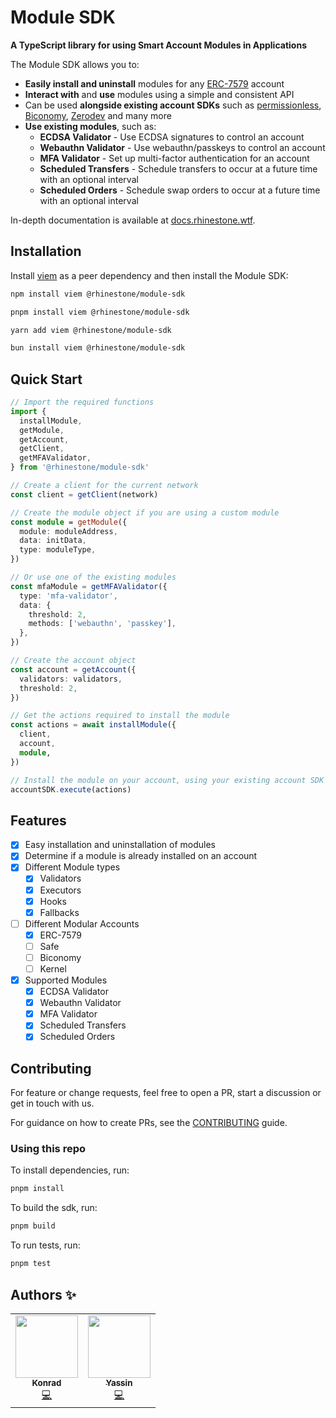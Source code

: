 # Module SDK

**A TypeScript library for using Smart Account Modules in Applications**

The Module SDK allows you to:

- **Easily install and uninstall** modules for any [ERC-7579](https://erc7579.com/) account
- **Interact with** and **use** modules using a simple and consistent API
- Can be used **alongside existing account SDKs** such as [permissionless](https://www.npmjs.com/package/permissionless), [Biconomy](https://www.npmjs.com/package/@biconomy/account), [Zerodev](https://www.npmjs.com/package/@zerodevapp/sdk) and many more
- **Use existing modules**, such as:
  - **ECDSA Validator** - Use ECDSA signatures to control an account
  - **Webauthn Validator** - Use webauthn/passkeys to control an account
  - **MFA Validator** - Set up multi-factor authentication for an account
  - **Scheduled Transfers** - Schedule transfers to occur at a future time with an optional interval
  - **Scheduled Orders** - Schedule swap orders to occur at a future time with an optional interval

In-depth documentation is available at [docs.rhinestone.wtf](https://docs.rhinestone.wtf/module-sdk/).

## Installation

Install [viem](https://viem.sh) as a peer dependency and then install the Module SDK:

```bash
npm install viem @rhinestone/module-sdk
```

```bash
pnpm install viem @rhinestone/module-sdk
```

```bash
yarn add viem @rhinestone/module-sdk
```

```bash
bun install viem @rhinestone/module-sdk
```

## Quick Start

```typescript
// Import the required functions
import {
  installModule,
  getModule,
  getAccount,
  getClient,
  getMFAValidator,
} from '@rhinestone/module-sdk'

// Create a client for the current network
const client = getClient(network)

// Create the module object if you are using a custom module
const module = getModule({
  module: moduleAddress,
  data: initData,
  type: moduleType,
})

// Or use one of the existing modules
const mfaModule = getMFAValidator({
  type: 'mfa-validator',
  data: {
    threshold: 2,
    methods: ['webauthn', 'passkey'],
  },
})

// Create the account object
const account = getAccount({
  validators: validators,
  threshold: 2,
})

// Get the actions required to install the module
const actions = await installModule({
  client,
  account,
  module,
})

// Install the module on your account, using your existing account SDK
accountSDK.execute(actions)
```

## Features

- [x] Easy installation and uninstallation of modules
- [x] Determine if a module is already installed on an account
- [x] Different Module types
  - [x] Validators
  - [x] Executors
  - [x] Hooks
  - [x] Fallbacks
- [ ] Different Modular Accounts
  - [x] ERC-7579
  - [ ] Safe
  - [ ] Biconomy
  - [ ] Kernel
- [x] Supported Modules
  - [x] ECDSA Validator
  - [x] Webauthn Validator
  - [x] MFA Validator
  - [x] Scheduled Transfers
  - [x] Scheduled Orders

## Contributing

For feature or change requests, feel free to open a PR, start a discussion or get in touch with us.

For guidance on how to create PRs, see the [CONTRIBUTING](./CONTRIBUTING.md) guide.

### Using this repo

To install dependencies, run:

```bash
pnpm install
```

To build the sdk, run:

```bash
pnpm build
```

To run tests, run:

```bash
pnpm test
```

## Authors ✨

<!-- ALL-CONTRIBUTORS-LIST:START - Do not remove or modify this section -->
<!-- prettier-ignore-start -->
<!-- markdownlint-disable -->
<table>
  <tr>
    <td align="center"><a href="https://twitter.com/abstractooor"><img src="https://avatars.githubusercontent.com/u/26718079" width="100px;" alt=""/><br /><sub><b>Konrad</b></sub></a><br /><a href="https://github.com/rhinestonewtf/modulekit-ui-playground/commits?author=kopy-kat" title="Code">💻</a> </td>
    <td align="center"><a href="https://github.com/YasseinBilal"><img src="https://avatars.githubusercontent.com/u/9385005?v=4" width="100px;" alt=""/><br /><sub><b>Yassin</b></sub></a><br /><a href="https://github.com/rhinestonewtf/modulekit-ui-playground/commits?author=YasseinBilal" title="Code">💻</a></td>
  </tr>
</table>
